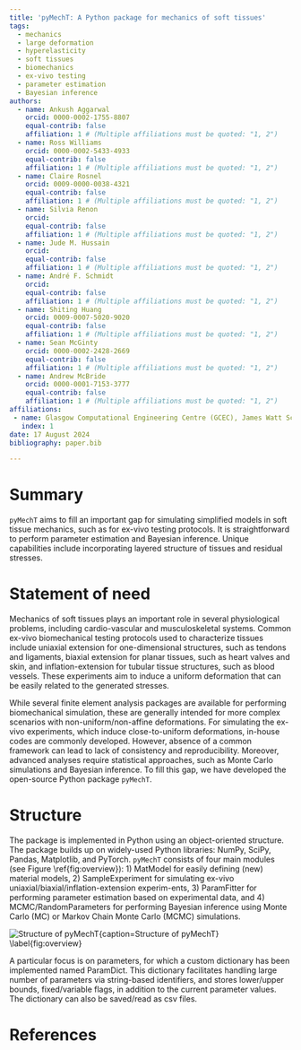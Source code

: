 ```yaml
---
title: 'pyMechT: A Python package for mechanics of soft tissues'
tags:
  - mechanics
  - large deformation
  - hyperelasticity
  - soft tissues
  - biomechanics
  - ex-vivo testing
  - parameter estimation
  - Bayesian inference
authors:
  - name: Ankush Aggarwal
    orcid: 0000-0002-1755-8807
    equal-contrib: false
    affiliation: 1 # (Multiple affiliations must be quoted: "1, 2")
  - name: Ross Williams
    orcid: 0000-0002-5433-4933
    equal-contrib: false
    affiliation: 1 # (Multiple affiliations must be quoted: "1, 2")
  - name: Claire Rosnel
    orcid: 0009-0000-0038-4321
    equal-contrib: false
    affiliation: 1 # (Multiple affiliations must be quoted: "1, 2")
  - name: Silvia Renon
    orcid: 
    equal-contrib: false
    affiliation: 1 # (Multiple affiliations must be quoted: "1, 2")
  - name: Jude M. Hussain
    orcid: 
    equal-contrib: false
    affiliation: 1 # (Multiple affiliations must be quoted: "1, 2")
  - name: André F. Schmidt
    orcid: 
    equal-contrib: false
    affiliation: 1 # (Multiple affiliations must be quoted: "1, 2")
  - name: Shiting Huang
    orcid: 0009-0007-5020-9020
    equal-contrib: false
    affiliation: 1 # (Multiple affiliations must be quoted: "1, 2")
  - name: Sean McGinty
    orcid: 0000-0002-2428-2669
    equal-contrib: false
    affiliation: 1 # (Multiple affiliations must be quoted: "1, 2")
  - name: Andrew McBride
    orcid: 0000-0001-7153-3777
    equal-contrib: false
    affiliation: 1 # (Multiple affiliations must be quoted: "1, 2")
affiliations:
 - name: Glasgow Computational Engineering Centre (GCEC), James Watt School of Engineering, University of Glasgow, UK
   index: 1
date: 17 August 2024
bibliography: paper.bib

---
```


# Summary
 
`pyMechT` aims to fill an important gap for simulating simplified models in soft tissue mechanics, such as for ex-vivo testing protocols. It is straightforward to perform parameter estimation and Bayesian inference. Unique capabilities include incorporating layered structure of tissues and residual stresses.

# Statement of need

Mechanics of soft tissues plays an important role in several physiological problems, including cardio-vascular and musculoskeletal systems. Common ex-vivo biomechanical testing protocols used to characterize tissues include uniaxial extension for one-dimensional structures, such as tendons and ligaments, biaxial extension for planar tissues, such as heart valves and skin, and inflation-extension for tubular tissue structures, such as blood vessels. These experiments aim to induce a uniform deformation that can be easily related to the generated stresses. 

While several finite element analysis packages are available for performing biomechanical simulation, these are generally intended for more complex scenarios with non-uniform/non-affine deformations. For simulating the ex-vivo experiments, which induce close-to-uniform deformations, in-house codes are commonly developed. However, absence of a common framework can lead to lack of consistency and reproducibility. Moreover, advanced analyses require statistical approaches, such as Monte Carlo simulations and Bayesian inference. To fill this gap, we have developed the open-source Python package `pyMechT`.

# Structure

The package is implemented in Python using an object-oriented structure. The package builds up on widely-used Python libraries: NumPy, SciPy, Pandas, Matplotlib, and PyTorch. `pyMechT` consists of four main modules (see Figure \ref{fig:overview}): 1) MatModel for easily defining (new) material models, 2) SampleExperiment for simulating ex-vivo uniaxial/biaxial/inflation-extension experim-ents, 3) ParamFitter for performing parameter estimation based on experimental data, and 4) MCMC/RandomParameters for performing Bayesian inference using Monte Carlo (MC) or Markov Chain Monte Carlo (MCMC) simulations. 

![Structure of `pyMechT`{caption=Structure of `pyMechT`} \label{fig:overview}](../docs/source/drawing-1.svg)

A particular focus is on parameters, for which a custom dictionary has been implemented named ParamDict. This dictionary facilitates handling large number of parameters via string-based identifiers, and stores lower/upper bounds, fixed/variable flags, in addition to the current parameter values. The dictionary can also be saved/read as csv files. 

# References
